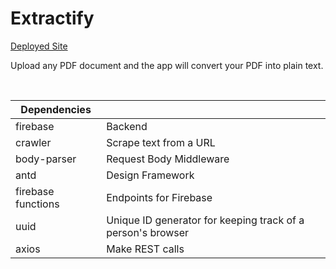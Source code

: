 # Extractify

[Deployed Site](https://extractify.vercel.app/)

Upload any PDF document and the app will convert your PDF into plain text. 

<br>

| Dependencies        |                                                                     |
|---------------------|---------------------------------------------------------------------|
| firebase            | Backend                                                             |
| crawler             | Scrape text from a URL                                              |
| body-parser         | Request Body Middleware                                             |
| antd                | Design Framework                                                    |
| firebase functions  | Endpoints for Firebase                                              |
| uuid                | Unique ID generator for keeping track of a person's browser         |
| axios               | Make REST calls                                                     |
